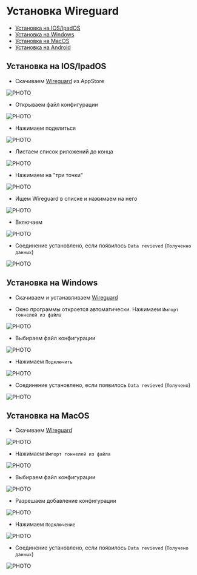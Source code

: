 # Установка Wireguard
* [Установка на IOS/IpadOS](#chapter-0)
* [Установка на Windows](#chapter-1)
* [Установка на MacOS](#chapter-2)
* [Установка на Android](#chapter-3)

<a id="chapter-0"></a>
## Установка на IOS/IpadOS
- Скачиваем [Wireguard](https://apps.apple.com/ru/app/wireguard/id1441195209?l=en-GB) из AppStore

![PHOTO](/ios/24-08-20%2012-53-06%203264.png)

- Открываем файл конфигурации
  
![PHOTO](/ios/24-08-20%2012-54-24%203265.png)

- Нажимаем поделиться
  
![PHOTO](/ios/24-08-20%2012-54-28%203266.png)

- Листаем список риложений до конца
  
![PHOTO](/ios/24-08-20%2012-54-38%203267.png)

- Нажимаем на "три точки"

![PHOTO](/ios/24-08-20%2012-54-43%203268.png)

- Ищем Wireguard в списке и нажимаем на него

![PHOTO](/ios/24-08-20%2012-54-55%203269.png)

- Включаем

![PHOTO](/ios/24-08-20%2012-55-02%203270.png)

- Соединение установлено, если появилось `Data revieved` (`Полученно данных`)

![PHOTO](/ios/24-08-20%2012-55-27%203271.png)

<a id="chapter-1"></a>
## Установка на Windows
- Скачиваем и устанавливаем [Wireguard](https://github.com/kro-72/wireguard_installation/raw/main/windows/wireguard-installer.exe)

- Окно программы откроется автоматически. Нажимаем `Импорт тоннелей из файла`

![PHOTO](/windows/Снимок%20экрана%202024-08-20%20124153.png)

- Выбираем файл конфигурации

![PHOTO](/windows/Снимок%20экрана%202024-08-20%20124334.png)

- Нажимаем `Подключить`

![PHOTO](/windows/Снимок%20экрана%202024-08-20%20124500.png)

- Соединение установлено, если появилось `Data revieved` (`Получено`)

![PHOTO](/windows/Снимок%20экрана%202024-08-20%20124638.png)

## Установка на MacOS
- Скачиваем [Wireguard](https://apps.apple.com/ru/app/wireguard/id1451685025?mt=12)

![PHOTO](/macos/Снимок%20экрана%202024-08-20%20в%2012.22.55.png)

- Нажимаем `Импорт тоннелей из файла`

![PHOTO](/macos/Снимок%20экрана%202024-08-20%20в%2012.23.59.png)

- Выбираем файл конфигурации

![PHOTO](/macos/Снимок%20экрана%202024-08-20%20в%2012.27.14.png)

- Разрешаем добавление конфигурации

![PHOTO](/macos/Снимок%20экрана%202024-08-20%20в%2012.27.36.png)

- Нажимаем `Подключение`

![PHOTO](/macos/Снимок%20экрана%202024-08-20%20в%2012.28.12.png)

- Соединение установлено, если появилось `Data revieved` (`Получено данных`)

![PHOTO](/macos/Снимок%20экрана%202024-08-20%20в%2012.28.24.png)
